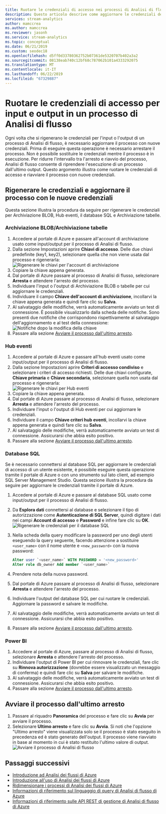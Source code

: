 ```yaml
---
title: Ruotare le credenziali di accesso nei processi di Analisi di flusso di Azure
description: Questo articolo descrive come aggiornare le credenziali dei sink di input e di output nei processi di Analisi di flusso di Azure.
services: stream-analytics
author: mamccrea
ms.author: mamccrea
ms.reviewer: jasonh
ms.service: stream-analytics
ms.topic: conceptual
ms.date: 06/21/2019
ms.custom: seodec18
ms.openlocfilehash: d5ff0d33780362752b07361de5320707b402a3a2
ms.sourcegitcommit: 08138eab740c12bf68c787062b101a4333292075
ms.translationtype: MT
ms.contentlocale: it-IT
ms.lasthandoff: 06/22/2019
ms.locfileid: "67329887"
---
```

# <a name="rotate-login-credentials-for-inputs-and-outputs-of-a-stream-analytics-job"></a>Ruotare le credenziali di accesso per input e output in un processo di Analisi di flusso

Ogni volta che si rigenerano le credenziali per l'input o l'output di un processo di Analisi di flusso, è necessario aggiornare il processo con nuove credenziali. Prima di eseguire questa operazione è necessario arrestare il processo. Non è possibile sostituire le credenziali mentre il processo è in esecuzione. Per ridurre l'intervallo tra l'arresto e riavvio del processo, Analisi di flusso consente di riprendere l'esecuzione di un processo dall'ultimo output. Questo argomento illustra come ruotare le credenziali di accesso e riavviare il processo con nuove credenziali.

## <a name="regenerate-new-credentials-and-update-your-job-with-the-new-credentials"></a>Rigenerare le credenziali e aggiornare il processo con le nuove credenziali 

Questa sezione illustra la procedura da seguire per rigenerare le credenziali per Archiviazione BLOB, Hub eventi, il database SQL e Archiviazione tabelle. 

### <a name="blob-storagetable-storage"></a>Archiviazione BLOB/Archiviazione tabelle
1. Accedere al portale di Azure e passare all'account di archiviazione usato come input/output per il processo di Analisi di flusso.    
2. Dalla sezione Impostazioni aprire **Chiavi di accesso**. Delle due chiavi predefinite (key1, key2), selezionare quella che non viene usata dal processo e rigenerarla:  
   ![Rigenerare le chiavi per l'account di archiviazione](media/stream-analytics-login-credentials-inputs-outputs/regenerate-storage-keys.png)
3. Copiare la chiave appena generata.    
4. Dal portale di Azure passare al processo di Analisi di flusso, selezionare **Arresta** e attendere l'arresto del processo.    
5. Individuare l'input o l'output di Archiviazione BLOB o tabelle per cui aggiornare le credenziali.    
6. Individuare il campo **Chiave dell'account di archiviazione**, incollarvi la chiave appena generata e quindi fare clic su **Salva**.    
7. Al salvataggio delle modifiche, verrà automaticamente avviato un test di connessione. È possibile visualizzarlo dalla scheda delle notifiche. Sono presenti due notifiche che corrispondono rispettivamente al salvataggio dell'aggiornamento e al test della connessione:  
   ![Notifiche dopo la modifica della chiave](media/stream-analytics-login-credentials-inputs-outputs/edited-key-notifications.png)
8. Passare alla sezione [Avviare il processo dall'ultimo arresto](#start-your-job-from-the-last-stopped-time).

### <a name="event-hubs"></a>Hub eventi

1. Accedere al portale di Azure e passare all'hub eventi usato come input/output per il processo di Analisi di flusso.    
2. Dalla sezione Impostazioni aprire **Criteri di accesso condiviso** e selezionare i criteri di accesso richiesti. Delle due chiavi configurate, **Chiave primaria** e **Chiave secondaria**, selezionare quella non usata dal processo e rigenerarla:  
   ![Rigenerare le chiavi per Hub eventi](media/stream-analytics-login-credentials-inputs-outputs/regenerate-event-hub-keys.png)
3. Copiare la chiave appena generata.    
4. Dal portale di Azure passare al processo di Analisi di flusso, selezionare **Arresta** e attendere l'arresto del processo.    
5. Individuare l'input o l'output di Hub eventi per cui aggiornare le credenziali.    
6. Individuare il campo **Chiave criteri hub eventi**, incollarvi la chiave appena generata e quindi fare clic su **Salva**.    
7. Al salvataggio delle modifiche, verrà automaticamente avviato un test di connessione. Assicurarsi che abbia esito positivo.    
8. Passare alla sezione [Avviare il processo dall'ultimo arresto](#start-your-job-from-the-last-stopped-time).

### <a name="sql-database"></a>Database SQL

Se è necessario connettersi al database SQL per aggiornare le credenziali di accesso di un utente esistente, è possibile eseguire questa operazione tramite il portale di Azure o con uno strumento sul lato client, ad esempio SQL Server Management Studio. Questa sezione illustra la procedura da seguire per aggiornare le credenziali tramite il portale di Azure.

1. Accedere al portale di Azure e passare al database SQL usato come input/output per il processo di Analisi di flusso.    
2. Da **Esplora dati** connettersi al database e selezionare il tipo di autorizzazione come **Autenticazione di SQL Server**, quindi digitare i dati nei campi **Account di accesso** e **Password** e infine fare clic su **OK**.  
   ![Rigenerare le credenziali per il database SQL](media/stream-analytics-login-credentials-inputs-outputs/regenerate-sql-credentials.png)

3. Nella scheda della query modificare la password per uno degli utenti eseguendo la query seguente, facendo attenzione a sostituire `<user_name>` con il nome utente e `<new_password>` con la nuova password:  

   ```SQL
   Alter user `<user_name>` WITH PASSWORD = '<new_password>'
   Alter role db_owner Add member `<user_name>`
   ```

4. Prendere nota della nuova password.    
5. Dal portale di Azure passare al processo di Analisi di flusso, selezionare **Arresta** e attendere l'arresto del processo.    
6. Individuare l'output del database SQL per cui ruotare le credenziali. Aggiornare la password e salvare le modifiche.    
7. Al salvataggio delle modifiche, verrà automaticamente avviato un test di connessione. Assicurarsi che abbia esito positivo.    
8. Passare alla sezione [Avviare il processo dall'ultimo arresto](#start-your-job-from-the-last-stopped-time).

### <a name="power-bi"></a>Power BI
1. Accedere al portale di Azure, passare al processo di Analisi di flusso, selezionare **Arresta** e attendere l'arresto del processo.    
2. Individuare l'output di Power BI per cui rinnovare le credenziali, fare clic su **Rinnova autorizzazione** (dovrebbe essere visualizzato un messaggio di conferma) e quindi fare clic su **Salva** per salvare le modifiche.    
3. Al salvataggio delle modifiche, verrà automaticamente avviato un test di connessione. Assicurarsi che abbia esito positivo.    
4. Passare alla sezione [Avviare il processo dall'ultimo arresto](#start-your-job-from-the-last-stopped-time).

## <a name="start-your-job-from-the-last-stopped-time"></a>Avviare il processo dall'ultimo arresto

1. Passare al riquadro **Panoramica** del processo e fare clic su **Avvia** per avviare il processo.    
2. Selezionare **Ultimo arresto** e fare clic su **Avvia**. Si noti che l'opzione "Ultimo arresto" viene visualizzata solo se il processo è stato eseguito in precedenza ed è stato generato dell'output. Il processo viene riavviato in base al momento in cui è stato restituito l'ultimo valore di output.
   ![Avviare il processo di Analisi di flusso](media/stream-analytics-login-credentials-inputs-outputs/start-stream-analytics-job.png)

## <a name="next-steps"></a>Passaggi successivi
* [Introduzione ad Analisi dei flussi di Azure](stream-analytics-introduction.md)
* [Introduzione all'uso di Analisi dei flussi di Azure](stream-analytics-real-time-fraud-detection.md)
* [Ridimensionare i processi di Analisi dei flussi di Azure](stream-analytics-scale-jobs.md)
* [Informazioni di riferimento sul linguaggio di query di Analisi di flusso di Azure](https://msdn.microsoft.com/library/azure/dn834998.aspx)
* [Informazioni di riferimento sulle API REST di gestione di Analisi di flusso di Azure](https://msdn.microsoft.com/library/azure/dn835031.aspx)
